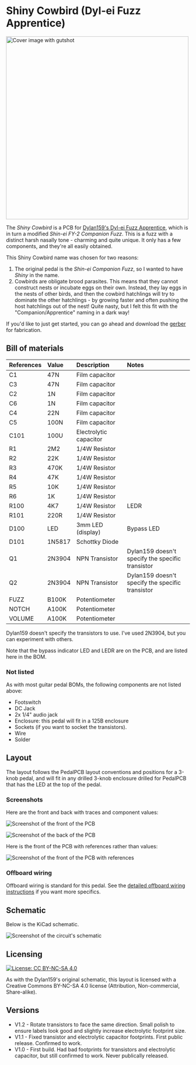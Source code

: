 # Shiny Cowbird (Dyl-ei Fuzz Apprentice)

<img src="https://github.com/RWLPedal/music-pcbs/blob/main/ShinyCowbird/images/shiny_cowbird.png?raw=true" alt="Cover image with gutshot" height="500px">

The *Shiny Cowbird* is a PCB for [Dylan159's Dyl-ei Fuzz Apprentice](https://bentfishbowl.wixsite.com/electronics/post/dyl-ei-fuzz-apprentice-trev-ei-brazzmaster), which is in turn a modified *Shin-ei FY-2 Companion Fuzz*. This is a fuzz with a distinct harsh nasally tone - charming and quite unique. It only has a few components, and they're all easily obtained.

This Shiny Cowbird name was chosen for two reasons:

1. The original pedal is the *Shin-ei Companion Fuzz*, so I wanted to have *Shiny* in the name.
2. Cowbirds are obligate brood parasites. This means that they cannot construct nests or incubate eggs on their own. Instead, they lay eggs in the nests of other birds, and then the cowbird hatchlings will try to dominate the other hatchlings - by growing faster and often pushing the host hatchlings out of the nest! Quite nasty, but I felt this fit with the "Companion/Apprentice" naming in a dark way!

If you'd like to just get started, you can go ahead and download the [gerber](https://github.com/RWLPedal/music-pcbs/raw/refs/heads/main/ShinyCowbird/gerber.zip) for fabrication.

## Bill of materials

| **References** | **Value** | **Description**        | **Notes**                                        |
| :------------- | :-------- | :--------------------- | :----------------------------------------------- |
| C1             | 47N       | Film capacitor         |                                                  |
| C3             | 47N       | Film capacitor         |                                                  |
| C2             | 1N        | Film capacitor         |                                                  |
| C6             | 1N        | Film capacitor         |                                                  |
| C4             | 22N       | Film capacitor         |                                                  |
| C5             | 100N      | Film capacitor         |                                                  |
| C101           | 100U      | Electrolytic capacitor |                                                  |
| R1             | 2M2       | 1/4W Resistor          |                                                  |
| R2             | 22K       | 1/4W Resistor          |                                                  |
| R3             | 470K      | 1/4W Resistor          |                                                  |
| R4             | 47K       | 1/4W Resistor          |                                                  |
| R5             | 10K       | 1/4W Resistor          |                                                  |
| R6             | 1K        | 1/4W Resistor          |                                                  |
| R100           | 4K7       | 1/4W Resistor          | LEDR                                             |
| R101           | 220R      | 1/4W Resistor          |                                                  |
| D100           | LED       | 3mm LED (display)      | Bypass LED                                       |
| D101           | 1N5817    | Schottky Diode         |                                                  |
| Q1             | 2N3904    | NPN Transistor         | Dylan159 doesn't specify the specific transistor |
| Q2             | 2N3904    | NPN Transistor         | Dylan159 doesn't specify the specific transistor |
| FUZZ           | B100K     | Potentiometer          |                                                  |
| NOTCH          | A100K     | Potentiometer          |                                                  |
| VOLUME         | A100K     | Potentiometer          |                                                  |

Dylan159 doesn't specify the transistors to use. I've used 2N3904, but you can experiment with others.

Note that the bypass indicator LED and LEDR are on the PCB, and are listed here in the BOM.

### Not listed

As with most guitar pedal BOMs, the following components are not listed above:

* Footswitch
* DC Jack
* 2x 1/4" audio jack
* Enclosure: this pedal will fit in a 125B enclosure
* Sockets (if you want to socket the transistors).
* Wire
* Solder

## Layout

The layout follows the PedalPCB layout conventions and positions for a 3-knob pedal, and will fit in any drilled 3-knob enclosure drilled for PedalPCB that has the LED at the top of the pedal.

### Screenshots

Here are the front and back with traces and component values:

![Screenshot of the front of the PCB](https://github.com/RWLPedal/music-pcbs/blob/main/ShinyCowbird/images/pcb_front.png?raw=true)

![Screenshot of the back of the PCB](https://github.com/RWLPedal/music-pcbs/blob/main/ShinyCowbird/images/pcb_back.png?raw=true)

Here is the front of the PCB with references rather than values:

![Screenshot of the front of the PCB with references](https://github.com/RWLPedal/music-pcbs/blob/main/ShinyCowbird/images/pcb_references.png?raw=true)

### Offboard wiring

Offboard wiring is standard for this pedal. See the [detailed offboard wiring instructions](https://github.com/RWLPedal/music-pcbs/instructions/blob/main/WIRING.md) if you want more specifics.

## Schematic

Below is the KiCad schematic.

![Screenshot of the circuit's schematic](https://github.com/RWLPedal/music-pcbs/blob/main/ShinyCowbird/images/schematic.png?raw=true)

## Licensing

[![License: CC BY-NC-SA 4.0](https://licensebuttons.net/l/by-nc-sa/4.0/80x15.png)](https://creativecommons.org/licenses/by-nc-sa/4.0/)

As with the Dylan159's original schematic, this layout is licensed with a Creative Commons BY-NC-SA 4.0 license (Attribution, Non-commercial, Share-alike).

## Versions

* V1.2 - Rotate transistors to face the same direction. Small polish to ensure labels look good and slightly increase electrolytic footprint size.
* V1.1 - Fixed transistor and electrolytic capacitor footprints. First public release. Confirmed to work.
* V1.0 - First build. Had bad footprints for transistors and electrolytic capacitor, but still confirmed to work. Never publically released.